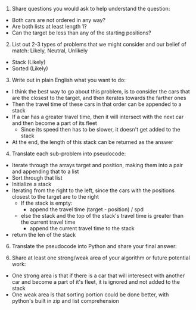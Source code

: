 1. Share questions you would ask to help understand the question:
- Both cars are not ordered in any way?
- Are both lists at least length 1?
- Can the target be less than any of the starting positions? 

2. List out 2-3 types of problems that we might consider and our belief of match: Likely, Neutral, Unlikely
- Stack (Likely)
- Sorted (Likely)

3. Write out in plain English what you want to do: 
- I think the best way to go about this problem, is to consider the cars that are the closest to the target, and then iterates towards the farther ones
- Then the travel time of these cars in that order can be appended to a stack
- If a car has a greater travel time, then it will intersect with the next car and then become a part of its fleet
  - Since its speed then has to be slower, it doesn't get added to the stack 
- At the end, the length of this stack can be returned as the answer

4. Translate each sub-problem into pseudocode:
- Iterate through the arrays target and position, making them into a pair and appending that to a list
- Sort through that list
- Initialize a stack 
- Iterating from the right to the left, since the cars with the positions closest to the target are to the right
  - If the stack is empty:
    - append the travel time (target - position) / spd 
  - else the stack and the top of the stack's travel time is greater than the current travel time
    - append the current travel time to the stack 
- return the len of the stack 

6. Translate the pseudocode into Python and share your final answer:
  <!-- class Solution:
    def carFleet(self, target: int, position: List[int], speed: List[int]) -> int:
        road = []
        stack = []
        for i, num in enumerate(position):
            road.append([num, speed[i]])
        
        road = sorted(road)

        for j in range (len(road) - 1, -1, -1):
            tt = (target - road[j][0]) / road[j][1]
            if not stack: 
                stack.append(tt)
            elif stack and stack[-1] < tt:
                stack.append(tt)
        return len(stack) -->

6. Share at least one strong/weak area of your algorithm or future potential work:
- One strong area is that if there is a car that will interesect with another car and become a part of it's fleet, it is ignored and not added to the stack
- One weak area is that sorting portion could be done better, with python's built in zip and list comprehension